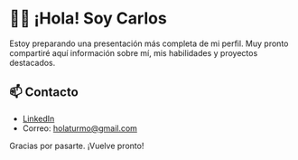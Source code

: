# 👨‍💻 ¡Hola! Soy Carlos

Estoy preparando una presentación más completa de mi perfil. Muy pronto compartiré aquí información sobre mí, mis habilidades y proyectos destacados.

## 📫 Contacto

- [LinkedIn](https://linkedin.com/in/carlos-turmo-quilez-b3455639/)
- Correo: holaturmo@gmail.com


Gracias por pasarte. ¡Vuelve pronto!
